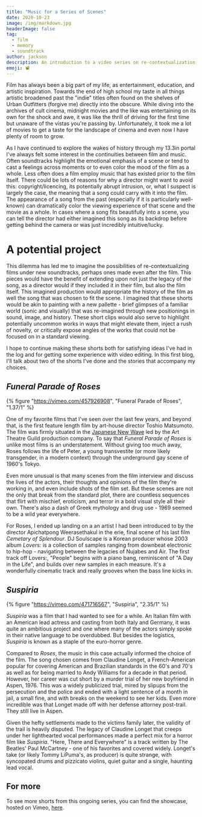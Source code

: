 ```yaml
---
title: "Music for a Series of Scenes"
date: 2020-10-23
image: /img/markdown.jpg
headerImage: false
tag:
  - film
  - memory
  - soundtrack
author: jackson
description: An introduction to a video series on re-contextualization in film and music.
emoji: 📽️
---
```


Film has always been a big part of my life, as entertainment, education, and artistic inspiration. Towards the end of high school my taste in all things artistic broadened past the "indie" titles often found on the shelves of Urban Outfitters (forgive me) directly into the obscure. While diving into the archives of cult cinema, midnight movies and the like was entertaining on its own for the shock and awe, it was like the thrill of driving for the first time but unaware of the vistas you're passing by. Unfortunately, it took me a lot of movies to get a taste for the landscape of cinema and even now I have plenty of room to grow.

As I have continued to explore the wakes of history through my 13.3in portal I've always felt some interest in the continuities between film and music. Often soundtracks highlight the emotional emphasis of a scene or tend to cast a feelings across moments or to even color the mood of the film as a whole. Less often does a film employ music that has existed prior to the film itself. There could be lots of reasons for why a director might want to avoid this: copyright/licencing, its potentially abrupt intrusion, or, what I suspect is largely the case, the meaning that a song could carry with it into the film. The appearance of a song from the past (especially if it is particularly well-known) can dramatically color the viewing experience of that scene and the movie as a whole. In cases where a song fits beautifully into a scene, you can tell the director had either imagined this song as its backdrop before getting behind the camera or was just incredibly intuitive/lucky.

# A potential project

This dilemma has led me to imagine the possibilities of re-contextualizing films under new soundtracks, perhaps ones made even after the film. This pieces would have the benefit of extending upon not just the legacy of the song, as a director would if they included it in their film, but also the film itself. This imagined production would appropriate the history of the film as well the song that was chosen to fit the scene. I imagined that these shorts would be akin to painting with a new pallette - brief glimpses of a familiar world (sonic and visually) that was re-imagined through new positionings in sound, image, and history. These short clips would also serve to highlight potentially uncommon works in ways that might elevate them, inject a rush of novelty, or critically expose angles of the works that could not be focused on in a standard viewing.

I hope to continue making these shorts both for satisfying ideas I've had in the log and for getting some experience with video editing. In this first blog, I'll talk about two of the shorts I've done and the stories that accompany my choices.

## _Funeral Parade of Roses_

{% figure "https://vimeo.com/457926908", "Funeral Parade of Roses", "1.37/1" %}

One of my favorite films that I've seen over the last few years, and beyond that, is the first feature length film by art-house director Toshio Matsumoto. The film was firmly situated in the [Japanese New Wave](https://en.wikipedia.org/wiki/Japanese_New_Wave) led by the Art Theatre Guild production company. To say that _Funeral Parade of Roses_ is unlike most films is an understatement. Without giving too much away, Roses follows the life of Peter, a young transvestite (or more likely transgender, in a modern context) through the underground gay scene of 1960's Tokyo.

Even more unusual is that many scenes from the film interview and discuss the lives of the actors, their thoughts and opinions of the film they're working in, and even include shots of the film set. But these scenes are not the only that break from the standard plot, there are countless sequences that flirt with mischief, eroticism, and terror in a bold visual style all their own. There's also a dash of Greek mythology and drug use - 1969 seemed to be a wild year everywhere.

For Roses, I ended up landing on a an artist I had been introduced to by the director Apichatpong Weerasethakul in the erie, final scene of his last film _Cemetary of Splendour_. DJ Soulscape is a Korean producer whose 2003 album _Lovers:_ is a collection of samples ranging from downbeat electronic to hip-hop - navigating between the legacies of Nujabes and Air. The first track off Lovers:, "People" begins with a piano bang, reminiscent of "A Day in the Life", and builds over new samples in each measure. It's a wonderfully cinematic track and really grooves when the bass line kicks in.

## _Suspiria_

{% figure "https://vimeo.com/471716567", "Suspiria", "2.35/1" %}

_Suspiria_ was a film that I had wanted to see for a while. An Italian film with an American lead actress and casting from both Italy and Germany, it was quite an ambitious project and one where many of the actors simply spoke in their native language to be overdubbed. But besides the logistics, _Suspiria_ is known as a staple of the euro-horror genre.

Compared to _Roses_, the music in this case actually informed the choice of the film. The song chosen comes from Claudine Longet, a French-American popular for covering American and Brazilian standards in the 60's and 70's as well as for being married to Andy Williams for a decade in that period. However, her career was cut short by a murder trial of her new boyfriend in Aspen, 1976. This was a widely publicized trial, mired by slipups from the persecution and the police and ended with a light sentence of a month in jail, a small fine, and with breaks on the weekend to see her kids. Even more incredible was that Longet made off with her defense attorney post-trail. They still live in Aspen.

Given the hefty settlements made to the victims family later, the validity of the trail is heavily disputed. The legacy of Claudine Longet that creeps under her lighthearted vocal performances made a perfect mix for a horror film like _Suspiria_. "Here, There and Everywhere" is a track written by The Beatles' Paul McCartney - one of his favorites and covered widely. Longet's take (or likely Tommy LiPuma's, as producer) is quite strange, with syncopated drums and pizzicato violins, quiet guitar and a single, haunting lead vocal.

## For more

To see more shorts from this ongoing series, you can find the showcase, hosted on Vimeo, [here](https://vimeo.com/showcase/7853493).
